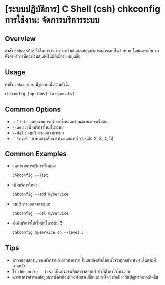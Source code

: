# [ระบบปฏิบัติการ] C Shell (csh) chkconfig การใช้งาน: จัดการบริการระบบ

## Overview
คำสั่ง `chkconfig` ใช้ในการจัดการการเริ่มต้นและหยุดบริการของระบบใน Linux โดยเฉพาะในการตั้งค่าบริการที่ควรเริ่มต้นอัตโนมัติเมื่อระบบบูตขึ้น

## Usage
คำสั่ง `chkconfig` มีรูปแบบพื้นฐานดังนี้:

```csh
chkconfig [options] [arguments]
```

## Common Options
- `--list` : แสดงรายการบริการทั้งหมดพร้อมสถานะการเริ่มต้น
- `--add` : เพิ่มบริการใหม่ในระบบ
- `--del` : ลบบริการออกจากระบบ
- `--level` : กำหนดระดับการทำงานของบริการ (เช่น 2, 3, 4, 5)

## Common Examples
- แสดงรายการบริการทั้งหมด:
    ```csh
    chkconfig --list
    ```

- เพิ่มบริการใหม่:
    ```csh
    chkconfig --add myservice
    ```

- ลบบริการออกจากระบบ:
    ```csh
    chkconfig --del myservice
    ```

- ตั้งค่าบริการให้เริ่มต้นในระดับ 3:
    ```csh
    chkconfig myservice on --level 3
    ```

## Tips
- ตรวจสอบสถานะของบริการหลังจากทำการเปลี่ยนแปลงเพื่อให้แน่ใจว่าทุกอย่างทำงานได้ตามที่คาดหวัง
- ใช้ `chkconfig --list` เป็นประจำเพื่อตรวจสอบบริการที่ตั้งค่าไว้ในระบบ
- ควรทำการสำรองข้อมูลการตั้งค่าก่อนที่จะทำการเปลี่ยนแปลงใดๆ เพื่อป้องกันปัญหาที่อาจเกิดขึ้น